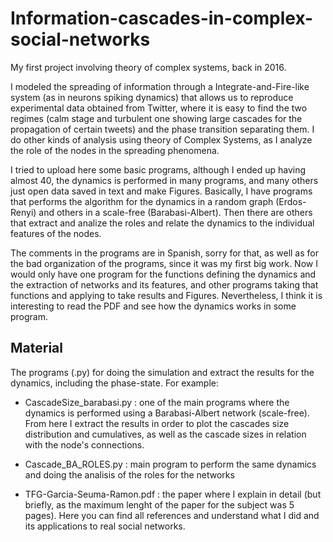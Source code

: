 # Information-cascades-in-complex-social-networks
My first project involving theory of complex systems, back in 2016.

I modeled the spreading of information through a Integrate-and-Fire-like system (as in neurons spiking dynamics) that allows us to reproduce experimental data obtained from Twitter, where it is easy to find the two regimes (calm stage and turbulent one showing large cascades for the propagation of certain tweets) and the phase transition separating them. I do other kinds of analysis using theory of Complex Systems, as I analyze the role of the nodes in the spreading phenomena.

I tried to upload here some basic programs, although I ended up having almost 40, the dynamics is performed in many programs, and many others just open data saved in text and make Figures. Basically, I have programs that performs the algorithm for the dynamics in a random graph (Erdos-Renyi) and others in a scale-free (Barabasi-Albert). Then there are others that extract and analize the roles and relate the dynamics to the individual features of the nodes.

The comments in the programs are in Spanish, sorry for that, as well as for the bad organization of the programs, since it was my first big work. Now I would only have one program for the functions defining the dynamics and the extraction of networks and its features, and other programs taking that functions and applying to take results and Figures. Nevertheless, I think it is interesting to read the PDF and see how the dynamics works in some program.

## Material
The programs (.py) for doing the simulation and extract the results for the dynamics, including the phase-state. For example:

- CascadeSize_barabasi.py : one of the main programs where the dynamics is performed using a Barabasi-Albert network (scale-free). From here I extract the results in order to plot the cascades size distribution and cumulatives, as well as the cascade sizes in relation with the node's connections.

- Cascade_BA_ROLES.py : main program to perform the same dynamics and doing the analisis of the roles for the networks

- TFG-Garcia-Seuma-Ramon.pdf : the paper where I explain in detail (but briefly, as the maximum lenght of the paper for the subject was 5 pages). Here you can find all references and understand what I did and its applications to real social networks.
